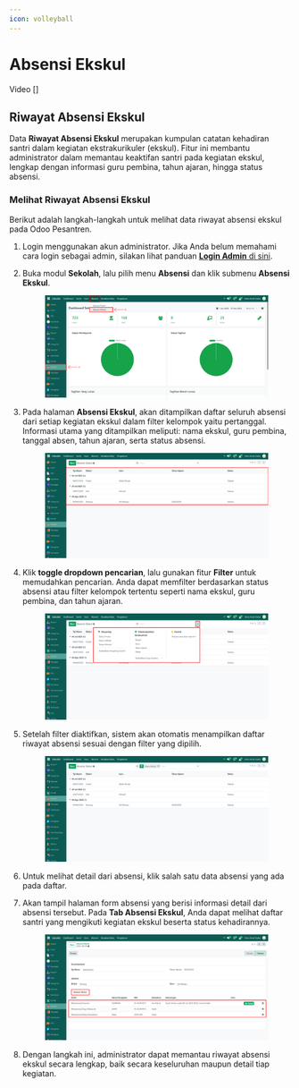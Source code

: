 ```yaml
---
icon: volleyball
---
```


# Absensi Ekskul

Video \[]

## Riwayat Absensi Ekskul

Data **Riwayat Absensi Ekskul** merupakan kumpulan catatan kehadiran santri dalam kegiatan ekstrakurikuler (ekskul). Fitur ini membantu administrator dalam memantau keaktifan santri pada kegiatan ekskul, lengkap dengan informasi guru pembina, tahun ajaran, hingga status absensi.

### Melihat Riwayat Absensi Ekskul

Berikut adalah langkah-langkah untuk melihat data riwayat absensi ekskul pada Odoo Pesantren.

1. Login menggunakan akun administrator. Jika Anda belum memahami cara login sebagai admin, silakan lihat panduan [**Login Admin** di sini](../../panduan-login/login-admin.md).
2.  Buka modul **Sekolah**, lalu pilih menu **Absensi** dan klik submenu **Absensi Ekskul**.

    <figure><img src="../../.gitbook/assets/images-621 (1).png" alt=""><figcaption></figcaption></figure>


3.  Pada halaman **Absensi Ekskul**, akan ditampilkan daftar seluruh absensi dari setiap kegiatan ekskul dalam filter kelompok yaitu pertanggal. Informasi utama yang ditampilkan meliputi: nama ekskul, guru pembina, tanggal absen, tahun ajaran, serta status absensi.

    <figure><img src="../../.gitbook/assets/images-622 (1).png" alt=""><figcaption></figcaption></figure>


4.  Klik **toggle dropdown pencarian**, lalu gunakan fitur **Filter** untuk memudahkan pencarian. Anda dapat memfilter berdasarkan status absensi atau filter kelompok tertentu seperti nama ekskul, guru pembina, dan tahun ajaran.

    <figure><img src="../../.gitbook/assets/images-623.png" alt=""><figcaption></figcaption></figure>


5.  Setelah filter diaktifkan, sistem akan otomatis menampilkan daftar riwayat absensi sesuai dengan filter yang dipilih.

    <figure><img src="../../.gitbook/assets/images-624.png" alt=""><figcaption></figcaption></figure>


6. Untuk melihat detail dari absensi, klik salah satu data absensi yang ada pada daftar.
7.  Akan tampil halaman form absensi yang berisi informasi detail dari absensi tersebut. Pada **Tab Absensi Ekskul**, Anda dapat melihat daftar santri yang mengikuti kegiatan ekskul beserta status kehadirannya.

    <figure><img src="../../.gitbook/assets/images-625.png" alt=""><figcaption></figcaption></figure>


8. Dengan langkah ini, administrator dapat memantau riwayat absensi ekskul secara lengkap, baik secara keseluruhan maupun detail tiap kegiatan.
